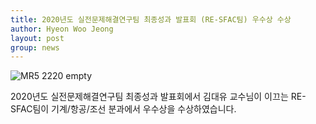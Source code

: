 ```yaml
---
title: 2020년도 실전문제해결연구팀 최종성과 발표회 (RE-SFAC팀) 우수상 수상
author: Hyeon Woo Jeong
layout: post
group: news
---
```


 <img src="/static/img/news/respect_best.png" alt="MR5 2220 empty" class="img-responsive">

 2020년도 실전문제해결연구팀 최종성과 발표회에서 김대유 교수님이 이끄는 RE-SFAC팀이 기계/항공/조선 분과에서 우수상을 수상하였습니다. 